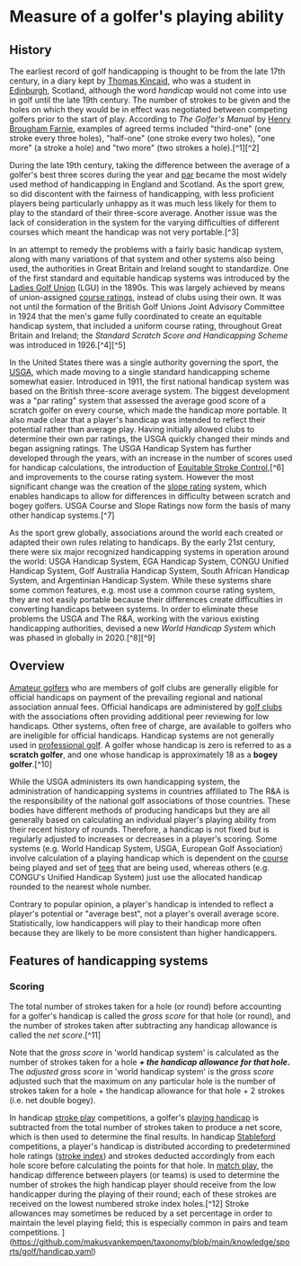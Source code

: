 # Measure of a golfer's playing ability

## History

The earliest record of golf handicapping is thought to be from the late
17th century, in a diary kept by [Thomas
Kincaid](Thomas_Kincaid "wikilink"), who was a student in
[Edinburgh](Edinburgh "wikilink"), Scotland, although the word
*handicap* would not come into use in golf until the late 19th century.
The number of strokes to be given and the holes on which they would be
in effect was negotiated between competing golfers prior to the start of
play. According to *The Golfer's Manual* by [Henry Brougham
Farnie](Henry_Brougham_Farnie "wikilink"), examples of agreed terms
included "third-one" (one stroke every three holes), "half-one" (one
stroke every two holes), "one more" (a stroke a hole) and "two more"
(two strokes a hole).[^1][^2]

During the late 19th century, taking the difference between the average
of a golfer's best three scores during the year and
[par](Par_(golf) "wikilink") became the most widely used method of
handicapping in England and Scotland. As the sport grew, so did
discontent with the fairness of handicapping, with less proficient
players being particularly unhappy as it was much less likely for them
to play to the standard of their three-score average. Another issue was
the lack of consideration in the system for the varying difficulties of
different courses which meant the handicap was not very portable.[^3]

In an attempt to remedy the problems with a fairly basic handicap
system, along with many variations of that system and other systems also
being used, the authorities in Great Britain and Ireland sought to
standardize. One of the first standard and equitable handicap systems
was introduced by the [Ladies Golf Union](Ladies_Golf_Union "wikilink")
(LGU) in the 1890s. This was largely achieved by means of union-assigned
[course ratings](#Course_Rating "wikilink"), instead of clubs using
their own. It was not until the formation of the British Golf Unions
Joint Advisory Committee in 1924 that the men's game fully coordinated
to create an equitable handicap system, that included a uniform course
rating, throughout Great Britain and Ireland; the *Standard Scratch
Score and Handicapping Scheme* was introduced in 1926.[^4][^5]

In the United States there was a single authority governing the sport,
the [USGA](USGA "wikilink"), which made moving to a single standard
handicapping scheme somewhat easier. Introduced in 1911, the first
national handicap system was based on the British three-score average
system. The biggest development was a "par rating" system that assessed
the average good score of a scratch golfer on every course, which made
the handicap more portable. It also made clear that a player's handicap
was intended to reflect their potential rather than average play. Having
initially allowed clubs to determine their own par ratings, the USGA
quickly changed their minds and began assigning ratings. The USGA
Handicap System has further developed through the years, with an
increase in the number of scores used for handicap calculations, the
introduction of [Equitable Stroke
Control](Equitable_Stroke_Control "wikilink"),[^6] and improvements to
the course rating system. However the most significant change was the
creation of the [slope rating](slope_rating "wikilink") system, which
enables handicaps to allow for differences in difficulty between scratch
and bogey golfers. USGA Course and Slope Ratings now form the basis of
many other handicap systems.[^7]

As the sport grew globally, associations around the world each created
or adapted their own rules relating to handicaps. By the early 21st
century, there were six major recognized handicapping systems in
operation around the world: USGA Handicap System, EGA Handicap System,
CONGU Unified Handicap System, Golf Australia Handicap System, South
African Handicap System, and Argentinian Handicap System. While these
systems share some common features, e.g. most use a common course rating
system, they are not easily portable because their differences create
difficulties in converting handicaps between systems. In order to
eliminate these problems the USGA and The R&A, working with the various
existing handicapping authorities, devised a new *World Handicap System*
which was phased in globally in 2020.[^8][^9]

## Overview

[Amateur golfers](Amateur_golf "wikilink") who are members of golf clubs
are generally eligible for official handicaps on payment of the
prevailing regional and national association annual fees. Official
handicaps are administered by [golf
clubs](golf_club_(institution) "wikilink") with the associations often
providing additional peer reviewing for low handicaps. Other systems,
often free of charge, are available to golfers who are ineligible for
official handicaps. Handicap systems are not generally used in
[professional golf](Professional_golf_tours "wikilink"). A golfer whose
handicap is zero is referred to as a **scratch golfer**, and one whose
handicap is approximately 18 as a **bogey golfer**.[^10]

While the USGA administers its own handicapping system, the
administration of handicapping systems in countries affiliated to The
R&A is the responsibility of the national golf associations of those
countries. These bodies have different methods of producing handicaps
but they are all generally based on calculating an individual player's
playing ability from their recent history of rounds. Therefore, a
handicap is not fixed but is regularly adjusted to increases or
decreases in a player's scoring. Some systems (e.g. World Handicap
System, USGA, European Golf Association) involve calculation of a
playing handicap which is dependent on the
[course](golf_course "wikilink") being played and set of
[tees](teeing_ground "wikilink") that are being used, whereas others
(e.g. CONGU's Unified Handicap System) just use the allocated handicap
rounded to the nearest whole number.

Contrary to popular opinion, a player's handicap is intended to reflect
a player's potential or "average best", not a player's overall average
score. Statistically, low handicappers will play to their handicap more
often because they are likely to be more consistent than higher
handicappers.

## Features of handicapping systems

### Scoring

The total number of strokes taken for a hole (or round) before
accounting for a golfer's handicap is called the *gross score* for that
hole (or round), and the number of strokes taken after subtracting any
handicap allowance is called the *net score*.[^11]

Note that the *gross score* in 'world handicap system' is calculated as
the number of strokes taken for a hole ***+ the handicap allowance for
that hole*.** The *adjusted gross score* in 'world handicap system' is
the *gross score* adjusted such that the maximum on any particular hole
is the number of strokes taken for a hole + the handicap allowance for
that hole + 2 strokes (i.e. net double bogey).

In handicap [stroke play](stroke_play "wikilink") competitions, a
golfer's [playing handicap](#Playing_or_course_handicap "wikilink") is
subtracted from the total number of strokes taken to produce a net
score, which is then used to determine the final results. In handicap
[Stableford](Stableford "wikilink") competitions, a player's handicap is
distributed according to predetermined hole ratings ([stroke
index](stroke_index "wikilink")) and strokes deducted accordingly from
each hole score before calculating the points for that hole. In [match
play](match_play "wikilink"), the handicap difference between players
(or teams) is used to determine the number of strokes the high handicap
player should receive from the low handicapper during the playing of
their round; each of these strokes are received on the lowest numbered
stroke index holes.[^12] Stroke allowances may sometimes be reduced by a
set percentage in order to maintain the level playing field; this is
especially common in pairs and team competitions.
](https://github.com/makusvankempen/taxonomy/blob/main/knowledge/sports/golf/handicap.yaml)

